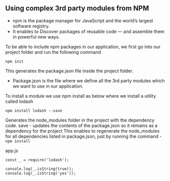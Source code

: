 ## Using complex 3rd party modules from NPM

- npm is the package manager for JavaScript and the world’s largest software registry.
- It enables to Discover packages of reusable code — and assemble them in powerful new ways.

To be able to include npm packages in our application, we first go into our project folder and run the following command
```
npm init
```
This generates the package.json file inside the project folder.

- Package.json is the file where we define all the 3rd party modules which we want to use in our application.

To install a module we use npm install as below where we install a utility called lodash

```
npm install lodash --save
```
Generates the node_modules folder in the project with the dependency code.
save - updates the contents of the package.json so it remains as a dependency for the project
This enables to regenerate the node_modules for all dependencies listed in package.json, just by running the command -
``` npm install ```

app.js
```
const _ = require('lodash');

console.log(_.isString(true));
console.log(_.isString('yes'));

```
